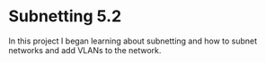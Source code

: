 # Subnetting 5.2
In this project I began learning about subnetting and how to subnet networks and add VLANs to the network. 
